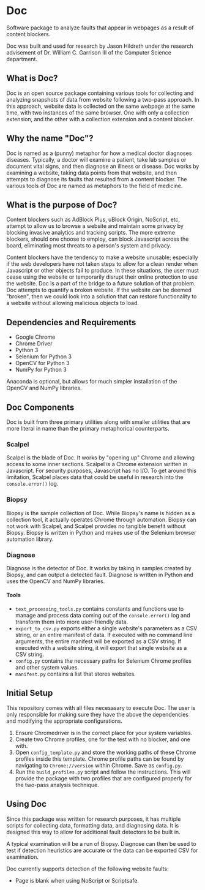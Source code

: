 # Doc
Software package to analyze faults that appear in webpages as a result of content blockers.

Doc was built and used for research by Jason Hildreth under the research advisement of Dr. William C. Garrison III of the Computer Science department.

## What is Doc? 
Doc is an open source package containing various tools for collecting and analyzing snapshots of data from website following a two-pass approach. In this approach, website data is collected on the same webpage at the same time, with two instances of the same browser. One with only a collection extension, and the other with a collection extension and a content blocker. 

## Why the name "Doc"?
Doc is named as a (punny) metaphor for how a medical doctor diagnoses diseases. Typically, a doctor will examine a patient, take lab samples or document vital signs, and then diagnose an illness or disease. Doc works by examining a website, taking data points from that website, and then attempts to diagnose its faults that resulted from a content blocker. The various tools of Doc are named as metaphors to the field of medicine.

## What is the purpose of Doc?
Content blockers such as AdBlock Plus, uBlock Origin, NoScript, etc, attempt to allow us to browse a website and maintain some privacy by blocking invasive analytics and tracking scripts. The more extreme blockers, should one choose to employ, can block Javascript across the board, eliminating most threats to a person's system and privacy. 

Content blockers have the tendency to make a website unusable; especially if the web developers have not taken steps to allow for a clean render when Javascript or other objects fail to produce. In these situations, the user must cease using the website or temporarily disrupt their online protection to use the website. Doc is a part of the bridge to a future solution of that problem. Doc attempts to quantify a broken website. If the website can be deemed "broken", then we could look into a solution that can restore functionality to a website without allowing malicious objects to load. 

## Dependencies and Requirements
- Google Chrome
- Chrome Driver
- Python 3
- Selenium for Python 3
- OpenCV for Python 3
- NumPy for Python 3

Anaconda is optional, but allows for much simpler installation of the OpenCV and NumPy libraries. 

## Doc Components
Doc is built from three primary utilities along with smaller utilities that are more literal in name than the primary metaphorical counterparts. 

### Scalpel
Scalpel is the blade of Doc. It works by "opening up" Chrome and allowing access to some inner sections. Scalpel is a Chrome extension written in Javascript. For security purposes, Javascript has no I/O. To get around this limitation, Scalpel places data that could be useful in research into the ```console.error()``` log. 

### Biopsy
Biopsy is the sample collection of Doc. While Biopsy's name is hidden as a collection tool, it actually operates Chrome through automation. Biopsy can not work with Scalpel, and Scalpel provides no tangible benefit without Biopsy. Biopsy is written in Python and makes use of the Selenium browser automation library. 

### Diagnose
Diagnose is the detector of Doc. It works by taking in samples created by Biopsy, and can output a detected fault. Diagnose is written in Python and uses the OpenCV and NumPy libraries. 

#### Tools
- ```text_processing_tools.py``` contains constants and functions use to manage and process data coming out of the ```console.error()``` log and transform them into more user-friendly data. 
- ```export_to_csv.py``` exports either a single website's parameters as a CSV string, or an entire manifest of data. If executed with no command line arguments, the entire manifest will be exported as a CSV string. If executed with a website string, it will export that single website as a CSV string. 
- ```config.py``` contains the necessary paths for Selenium Chrome profiles and other system values. 
- ```manifest.py``` contains a list that stores websites.  


## Initial Setup
This repository comes with all files necesasary to execute Doc. The user is only responsible for making sure they have the above the dependencies and modifying the appropriate configurations. 

1. Ensure Chromedriver is in the correct place for your system variables. 
2. Create two Chrome profiles, one for the test with no blocker, and one with. 
3. Open ```config_template.py``` and store the working paths of these Chrome profiles inside this template. Chrome profile paths can be found by navigating to ```Chrome://version``` within Chrome. Save as ```config.py```.
4. Run the ```build_profiles.py``` script and follow the instructions. This will provide the package with two profiles that are configured properly for the two-pass analysis technique. 


## Using Doc
Since this package was written for research purposes, it has multiple scripts for collecting data, formatting data, and diagnosing data. It is designed this way to allow for additional fault detectors to be built in. 

A typical examination will be a run of Biopsy. Diagnose can then be used to test if detection heuristics are accurate or the data can be exported CSV for examination. 

Doc currently supports detection of the following website faults:
- Page is blank when using NoScript or Scriptsafe. 